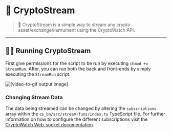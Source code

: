 # 💸 CryptoStream

> 💸 CryptoStream is a simple way to stream any crypto asset/exchange/instrument using the CryptoWatch API.
---
## 🏃‍♂️ Running CryptoStream
First give permissions for the script to be run by executing `chmod +x StreamRun`. After, you can run both the back and front-ends by simply executing the `StreamRun` script.

![[video-to-gif output image]](https://im3.ezgif.com/tmp/ezgif-3-431a68921d.gif)

### Changing Stream Data
The data being streamed can be changed by altering the `subscriptions` array within the `cs_bn/src/stream-funs/index.ts` TypeScript file. For further information on how to configure the different subscriptions visit the [CryptoWatch Web-socket documentation](https://docs.cryptowat.ch/websocket-api/data-subscriptions/trades).

